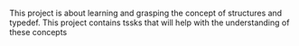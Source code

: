 This project is about learning and grasping the concept of structures and typedef. This project contains tssks that will help with the understanding of these concepts
